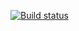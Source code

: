 [![Build status](https://ci.appveyor.com/api/projects/status/puh6v270ylinm6ov?svg=true)](https://ci.appveyor.com/project/AleksandrEvseevKrd/orderingcarddeliveryselenide)
